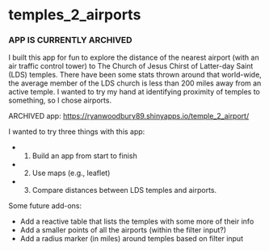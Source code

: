 # temples_2_airports

### APP IS CURRENTLY ARCHIVED

I built this app for fun to explore the distance of the nearest airport (with an air traffic control tower) to The Church of Jesus Chirst of Latter-day Saint (LDS) temples. There have been some stats thrown around that world-wide, the average member of the LDS church is less than 200 miles away from an active temple. I wanted to try my hand at identifying proximity of temples to something, so I chose airports.

ARCHIVED app: https://ryanwoodbury89.shinyapps.io/temple_2_airport/

I wanted to try three things with this app:

- 1. Build an app from start to finish
- 2. Use maps (e.g., leaflet)
- 3. Compare distances between LDS temples and airports.

Some future add-ons:

- Add a reactive table that lists the temples with some more of their info
- Add a smaller points of all the airports (within the filter input?)
- Add a radius marker (in miles) around temples based on filter input
